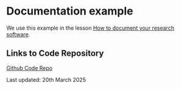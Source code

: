 # Documentation example

We use this example in the lesson
[How to document your research software](https://coderefinery.github.io/documentation/).

## Links to Code Repository
[Github Code Repo](https://github.com/Robbo-lab/tic_tac_toh_automation/tree/master)

Last updated: 20th March 2025
